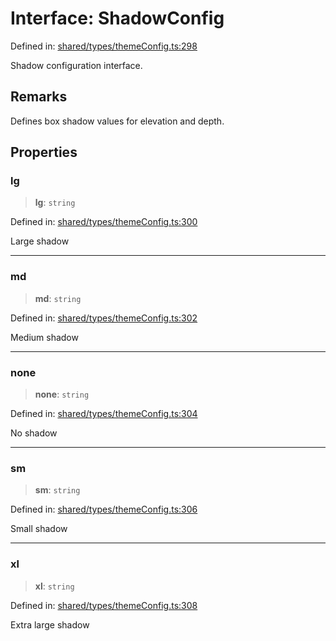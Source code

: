 # Interface: ShadowConfig

Defined in: [shared/types/themeConfig.ts:298](https://github.com/Nick2bad4u/Uptime-Watcher/blob/main/shared/types/themeConfig.ts#L298)

Shadow configuration interface.

## Remarks

Defines box shadow values for elevation and depth.

## Properties

### lg

> **lg**: `string`

Defined in: [shared/types/themeConfig.ts:300](https://github.com/Nick2bad4u/Uptime-Watcher/blob/main/shared/types/themeConfig.ts#L300)

Large shadow

***

### md

> **md**: `string`

Defined in: [shared/types/themeConfig.ts:302](https://github.com/Nick2bad4u/Uptime-Watcher/blob/main/shared/types/themeConfig.ts#L302)

Medium shadow

***

### none

> **none**: `string`

Defined in: [shared/types/themeConfig.ts:304](https://github.com/Nick2bad4u/Uptime-Watcher/blob/main/shared/types/themeConfig.ts#L304)

No shadow

***

### sm

> **sm**: `string`

Defined in: [shared/types/themeConfig.ts:306](https://github.com/Nick2bad4u/Uptime-Watcher/blob/main/shared/types/themeConfig.ts#L306)

Small shadow

***

### xl

> **xl**: `string`

Defined in: [shared/types/themeConfig.ts:308](https://github.com/Nick2bad4u/Uptime-Watcher/blob/main/shared/types/themeConfig.ts#L308)

Extra large shadow
